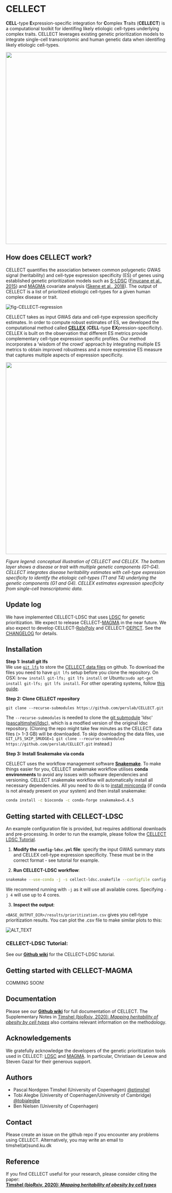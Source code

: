 # CELLECT

**CELL**-type **E**xpression-specific integration for **C**omplex **T**raits (**CELLECT**) is a computational toolkit for  identifing likely etiologic cell-types underlying complex traits. CELLECT leverages existing genetic prioritization models to integrate single-cell transcriptomic and human genetic data when identifing likely etiologic cell-types. 

<!--- v1
![fig-integration](https://user-images.githubusercontent.com/5487016/62281981-0cb33d00-b44f-11e9-8c0b-24aaa2b7d286.png)
--->

<p align="center">
    <img src="https://user-images.githubusercontent.com/5487016/72677599-80e5a980-3a9e-11ea-95c4-ac645cb364a4.png" width="600"/>
</p>



## How does CELLECT work?

CELLECT quantifies the association between common polygenetic GWAS signal (heritability) and cell-type expression specificity (ES) of genes using established genetic prioritization models such as [S-LDSC](https://github.com/bulik/ldsc) ([Finucane et al., 2015](https://www.nature.com/articles/ng.3404)) and [MAGMA](http://ctglab.nl/software/magma) covariate analysis ([Skene et al., 2018](https://www.nature.com/articles/s41588-018-0129-5)). The output of CELLECT is a list of prioritized etiologic cell-types for a given human complex disease or trait.

![fig-CELLECT-regression](https://user-images.githubusercontent.com/5487016/72679543-919f1b00-3ab0-11ea-8d1d-f756fe46a4a0.png)

CELLECT takes as input GWAS data and cell-type expression specificity estimates. In order to compute robust estimates of ES, we developed the computational method called **[CELLEX](https://github.com/perslab/CELLEX)** (**CELL**-type **EX**pression-specificity). CELLEX is built on the observation that different ES metrics provide complementary cell-type expression specific profiles. Our method incorporates a ‘wisdom of the crowd’ approach by integrating multiple ES metrics to obtain improved robustness and a more expressive ES measure that captures multiple aspects of expression specificity.  

<p align="center">
    <img src="https://user-images.githubusercontent.com/5487016/72679609-299d0480-3ab1-11ea-8b05-5c1678ec270a.png" width="600"/>
</p>



*Figure legend: conceptual illustration of CELLECT and CELLEX. The bottom layer shows a disease or trait with multiple genetic components (G1-G4). CELLECT integrates disease heritability estimates with cell-type expression specificity to identify the etiologic cell-types (T1 and T4) underlying the genetic components (G1 and G4). CELLEX estimates expression specificity from single-cell transcriptomic data.*

## Update log

We have implemented CELLECT-LDSC that uses [LDSC](https://github.com/bulik/ldsc) for genetic prioritization. We expect to release CELLECT-[MAGMA](https://ctg.cncr.nl/software/magma) in the near future. We also expect to develop CELLECT-[RolyPoly](https://github.com/dcalderon/rolypoly) and CELLECT-[DEPICT](https://data.broadinstitute.org/mpg/depict/). See the [CHANGELOG](https://github.com/perslab/CELLECT/blob/master/CHANGELOG.md) for details.

## Installation

**Step 1: Install git lfs**  
We use [`git lfs`](https://git-lfs.github.com/) to store the [CELLECT data files](https://github.com/perslab/CELLECT/data) on github. To download the files you need to have `git lfs` setup before you clone the repository.
On OSX: `brew install git-lfs; git lfs install` or Ubuntu:`sudo apt-get install git-lfs; git lfs install`. For other operating systems, follow [this guide](https://github.com/git-lfs/git-lfs/wiki/Installation).

**Step 2: Clone CELLECT repository**  
```
git clone --recurse-submodules https://github.com/perslab/CELLECT.git
```
The `--recurse-submodules` is needed to clone the [git submodule](https://git-scm.com/book/en/v2/Git-Tools-Submodules) 'ldsc' ([pascaltimshel/ldsc](https://github.com/pascaltimshel/ldsc)), which is a modfied version of the original ldsc repository.
(Cloning the repo might take few minutes as the CELLECT data files (> 1-3 GB) will be downloaded. To skip downloading the data files, use `GIT_LFS_SKIP_SMUDGE=1 git clone --recurse-submodules https://github.com/perslab/CELLECT.git` instead.)

**Step 3: Install Snakemake via conda**  

CELLECT uses the workflow management software [**Snakemake**](https://snakemake.readthedocs.io/en/stable/). To make things easier for you, CELLECT snakemake workflow utilises **conda environments** to avoid any issues with software dependencies and versioning. CELLECT snakemake workflow will automatically install all necessary dependencies. All you need to do is to [install miniconda](https://conda.io/projects/conda/en/latest/user-guide/install/index.html) (if conda is not already present on your system) and then install snakemake:
   
```bash
conda install -c bioconda -c conda-forge snakemake=5.4.5
```

## Getting started with CELLECT-LDSC

An example configuration file is provided, but requires additional downloads and pre-processing. In order to run the example, please follow the [CELLECT LDSC Tutorial](https://github.com/perslab/CELLECT/wiki/CELLECT-LDSC-Tutorial).


1. **Modify the `config-ldsc.yml` file**: specify the input GWAS summary stats and CELLEX cell-type expression specificity. These must be in the correct format - see tutorial for example.

2. **Run CELLECT-LDSC workflow**:

```bash
snakemake --use-conda -j -s cellect-ldsc.snakefile --configfile config-ldsc.yml
```
We recommend running with `-j` as it will use all available cores. Specifying `-j 4` will use up to 4 cores. 

3. **Inspect the output**:

```<BASE_OUTPUT_DIR>/results/prioritization.csv```
gives you cell-type prioritization results. You can plot the .csv file to make similar plots to this:

![ALT_TEXT](https://github.com/perslab/CELLECT/blob/master/misc/CELLECT_BMI_Tabula_Muris.gif)


### CELLECT-LDSC Tutorial: 

See our [**Github wiki**](https://github.com/perslab/CELLECT/wiki/CELLECT-LDSC-Tutorial) for the CELLECT-LDSC tutorial.

## Getting started with CELLECT-MAGMA

COMMING SOON!

## Documentation

Please see our [**Github wiki**](https://github.com/perslab/CELLECT/wiki) for full documentation of CELLECT. The Supplementary Notes in [Timshel (bioRxiv, 2020): _Mapping heritability of obesity by cell types_](https://www.biorxiv.org/content/10.1101/2020.01.27.920033v1) also contains relevant information on the methodology.

## Acknowledgements

We gratefully acknowledge the developers of the genetic prioritization tools used in  CELLECT: [LDSC](https://github.com/bulik/ldsc) and [MAGMA](http://ctglab.nl/software/magma). In particular, Christiaan de Leeuw and Steven Gazal for their generous support. 


## Authors

- Pascal Nordgren Timshel (University of Copenhagen) [@ptimshel](https://twitter.com/ptimshel)
- Tobi Alegbe (University of Copenhagen/University of Cambridge) [@tobialegbe](https://twitter.com/tobialegbe)
- Ben Nielsen (University of Copenhagen)

## Contact

Please create an issue on the github repo if you encounter any problems using CELLECT. 
Alternatively, you may write an email to timshel(at)sund.ku.dk

## Reference
If you find CELLECT useful for your research, please consider citing the paper:  
**[Timshel (bioRxiv, 2020): _Mapping heritability of obesity by cell types_](https://www.biorxiv.org/content/10.1101/2020.01.27.920033v1)**

